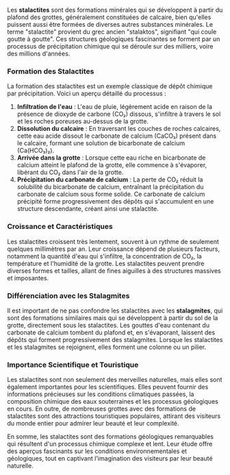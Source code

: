 Les **stalactites** sont des formations minérales qui se développent à partir du plafond des grottes, généralement constituées de calcaire, bien qu'elles puissent aussi être formées de diverses autres substances minérales. Le terme "stalactite" provient du grec ancien "stalaktos", signifiant "qui coule goutte à goutte". Ces structures géologiques fascinantes se forment par un processus de précipitation chimique qui se déroule sur des milliers, voire des millions d'années.

### Formation des Stalactites

La formation des stalactites est un exemple classique de dépôt chimique par précipitation. Voici un aperçu détaillé du processus :

1. **Infiltration de l'eau** : L'eau de pluie, légèrement acide en raison de la présence de dioxyde de carbone (CO₂) dissous, s'infiltre à travers le sol et les roches poreuses au-dessus de la grotte.
2. **Dissolution du calcaire** : En traversant les couches de roches calcaires, cette eau acide dissout le carbonate de calcium (CaCO₃) présent dans le calcaire, formant une solution de bicarbonate de calcium (Ca(HCO₃)₂).
3. **Arrivée dans la grotte** : Lorsque cette eau riche en bicarbonate de calcium atteint le plafond de la grotte, elle commence à s'évaporer, libérant du CO₂ dans l'air de la grotte.
4. **Précipitation du carbonate de calcium** : La perte de CO₂ réduit la solubilité du bicarbonate de calcium, entraînant la précipitation du carbonate de calcium sous forme solide. Ce carbonate de calcium précipité forme progressivement des dépôts qui s'accumulent en une structure descendante, créant ainsi une stalactite.

### Croissance et Caractéristiques

Les stalactites croissent très lentement, souvent à un rythme de seulement quelques millimètres par an. Leur croissance dépend de plusieurs facteurs, notamment la quantité d'eau qui s'infiltre, la concentration de CO₂, la température et l'humidité de la grotte. Les stalactites peuvent prendre diverses formes et tailles, allant de fines aiguilles à des structures massives et imposantes.

### Différenciation avec les Stalagmites

Il est important de ne pas confondre les stalactites avec les **stalagmites**, qui sont des formations similaires mais qui se développent à partir du sol de la grotte, directement sous les stalactites. Les gouttes d'eau contenant du carbonate de calcium tombent du plafond et, en s'évaporant, laissent des dépôts qui forment progressivement des stalagmites. Lorsque les stalactites et les stalagmites se rejoignent, elles forment une colonne ou un pilier.

### Importance Scientifique et Touristique

Les stalactites sont non seulement des merveilles naturelles, mais elles sont également importantes pour les scientifiques. Elles peuvent fournir des informations précieuses sur les conditions climatiques passées, la composition chimique des eaux souterraines et les processus géologiques en cours. En outre, de nombreuses grottes avec des formations de stalactites sont des attractions touristiques populaires, attirant des visiteurs du monde entier pour admirer leur beauté et leur complexité.

En somme, les stalactites sont des formations géologiques remarquables qui résultent d'un processus chimique complexe et lent. Leur étude offre des aperçus fascinants sur les conditions environnementales et géologiques, tout en captivant l'imagination des visiteurs par leur beauté naturelle.